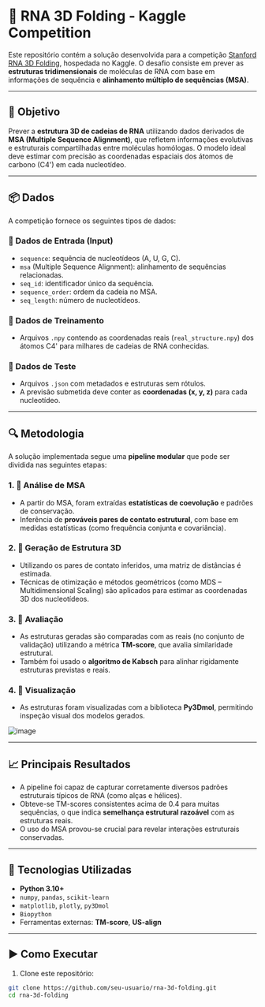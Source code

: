 # 🧬 RNA 3D Folding - Kaggle Competition

Este repositório contém a solução desenvolvida para a competição [Stanford RNA 3D Folding](https://www.kaggle.com/competitions/stanford-rna-3d-folding), hospedada no Kaggle. O desafio consiste em prever as **estruturas tridimensionais** de moléculas de RNA com base em informações de sequência e **alinhamento múltiplo de sequências (MSA)**.

---

## 🎯 Objetivo

Prever a **estrutura 3D de cadeias de RNA** utilizando dados derivados de **MSA (Multiple Sequence Alignment)**, que refletem informações evolutivas e estruturais compartilhadas entre moléculas homólogas. O modelo ideal deve estimar com precisão as coordenadas espaciais dos átomos de carbono (C4') em cada nucleotídeo.

---

## 📦 Dados

A competição fornece os seguintes tipos de dados:

### 🧬 Dados de Entrada (Input)
- `sequence`: sequência de nucleotídeos (A, U, G, C).
- `msa` (Multiple Sequence Alignment): alinhamento de sequências relacionadas.
- `seq_id`: identificador único da sequência.
- `sequence_order`: ordem da cadeia no MSA.
- `seq_length`: número de nucleotídeos.

### 📌 Dados de Treinamento
- Arquivos `.npy` contendo as coordenadas reais (`real_structure.npy`) dos átomos C4' para milhares de cadeias de RNA conhecidas.

### 🧪 Dados de Teste
- Arquivos `.json` com metadados e estruturas sem rótulos.
- A previsão submetida deve conter as **coordenadas (x, y, z)** para cada nucleotídeo.

---

## 🔍 Metodologia

A solução implementada segue uma **pipeline modular** que pode ser dividida nas seguintes etapas:

### 1. 🧠 Análise de MSA
- A partir do MSA, foram extraídas **estatísticas de coevolução** e padrões de conservação.
- Inferência de **prováveis pares de contato estrutural**, com base em medidas estatísticas (como frequência conjunta e covariância).

### 2. 🧱 Geração de Estrutura 3D
- Utilizando os pares de contato inferidos, uma matriz de distâncias é estimada.
- Técnicas de otimização e métodos geométricos (como MDS – Multidimensional Scaling) são aplicados para estimar as coordenadas 3D dos nucleotídeos.

### 3. 🧪 Avaliação
- As estruturas geradas são comparadas com as reais (no conjunto de validação) utilizando a métrica **TM-score**, que avalia similaridade estrutural.
- Também foi usado o **algoritmo de Kabsch** para alinhar rigidamente estruturas previstas e reais.

### 4. 🧬 Visualização
- As estruturas foram visualizadas com a biblioteca **Py3Dmol**, permitindo inspeção visual dos modelos gerados.
  
![image](https://github.com/user-attachments/assets/426a3699-7c8b-418f-bdf2-b1788e008e51)

---

## 📈 Principais Resultados

- A pipeline foi capaz de capturar corretamente diversos padrões estruturais típicos de RNA (como alças e hélices).
- Obteve-se TM-scores consistentes acima de 0.4 para muitas sequências, o que indica **semelhança estrutural razoável** com as estruturas reais.
- O uso do MSA provou-se crucial para revelar interações estruturais conservadas.

---

## 🧪 Tecnologias Utilizadas

- **Python 3.10+**
- `numpy`, `pandas`, `scikit-learn`
- `matplotlib`, `plotly`, `py3Dmol`
- `Biopython`
- Ferramentas externas: **TM-score**, **US-align**

---

## ▶️ Como Executar

1. Clone este repositório:

```bash
git clone https://github.com/seu-usuario/rna-3d-folding.git
cd rna-3d-folding
